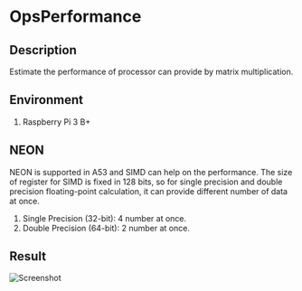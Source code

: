 # OpsPerformance

## Description
Estimate the performance of processor can provide by matrix multiplication.

## Environment
1. Raspberry Pi 3 B+

## NEON
NEON is supported in A53 and SIMD can help on the performance. The size of register for SIMD is fixed in 128 bits, so for single precision and double precision floating-point calculation, it can provide different number of data at once.
1. Single Precision (32-bit): 4 number at once.
2. Double Precision (64-bit): 2 number at once.

## Result

![Screenshot](https://drive.google.com/open?id=1Qtek-OvrXYbKR_4m_VuXaVSdBEbWN8Sy)
